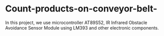 # Count-products-on-conveyor-belt-
In this project, we use microcontroller AT89S52, IR Infrared Obstacle Avoidance Sensor Module using LM393 and other electronic components.
